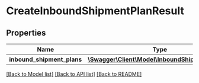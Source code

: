 # CreateInboundShipmentPlanResult

## Properties
Name | Type | Description | Notes
------------ | ------------- | ------------- | -------------
**inbound_shipment_plans** | [**\Swagger\Client\Model\InboundShipmentPlanList**](InboundShipmentPlanList.md) |  | [optional] 

[[Back to Model list]](../README.md#documentation-for-models) [[Back to API list]](../README.md#documentation-for-api-endpoints) [[Back to README]](../README.md)


